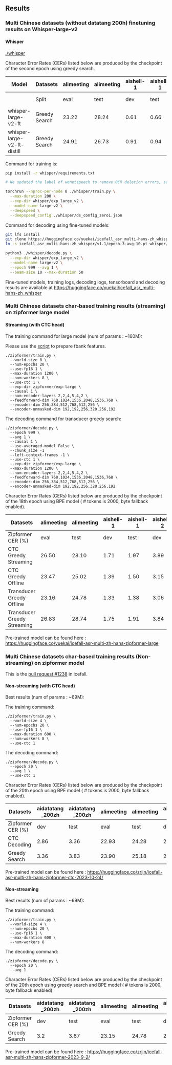 ## Results

### Multi Chinese datasets (without datatang 200h) finetuning results on Whisper-large-v2
#### Whisper
[./whisper](./whisper)

Character Error Rates (CERs) listed below are produced by the checkpoint of the second epoch using greedy search.

|Model| Datasets | alimeeting | alimeeting | aishell-1 | aishell-1 | aishell-2 | aishell-2 | aishell-4 | magicdata | magicdata | kespeech-asr | kespeech-asr | kespeech-asr | WenetSpeech  |
|-|--------------------------------|-------------------|--------------|----------------|-------------|------------------|-------------|------------------|------------------|-------------|-----------------------|-----------------------|-------------|-------------------|
| | Split |           eval| test | dev | test | dev| test | test      | dev| test | dev phase1 | dev phase2 | test | test meeting |
|whisper-large-v2-ft |Greedy Search |  23.22 | 28.24 | 0.61 | 0.66 | 2.67 | 2.80 | 16.61 | 2.56 | 2.21 | 4.73 | 1.90 | 5.98 |                    8.13 |
|whisper-large-v2-ft-distill |Greedy Search | 24.91  | 26.73 | 0.91 | 0.94 | 2.71 | 2.98 | 17.65 | 2.81 | 2.47 | 5.16 | 2.10 | 6.27 |   8.34                  |

Command for training is:
```bash
pip install -r whisper/requirements.txt

# We updated the label of wenetspeech to remove OCR deletion errors, see https://github.com/wenet-e2e/WenetSpeech/discussions/54

torchrun --nproc-per-node 8 ./whisper/train.py \
  --max-duration 200 \
  --exp-dir whisper/exp_large_v2 \
  --model-name large-v2 \
  --deepspeed \
  --deepspeed_config ./whisper/ds_config_zero1.json
```

Command for decoding using fine-tuned models:
```bash
git lfs install
git clone https://huggingface.co/yuekai/icefall_asr_multi-hans-zh_whisper
ln -s icefall_asr_multi-hans-zh_whisper/v1.1/epoch-3-avg-10.pt whisper/exp_large_v2/epoch-999.pt

python3 ./whisper/decode.py \
  --exp-dir whisper/exp_large_v2 \
  --model-name large-v2 \
  --epoch 999 --avg 1 \
  --beam-size 10 --max-duration 50
```

Fine-tuned models, training logs, decoding logs, tensorboard and decoding results
are available at
<https://huggingface.co/yuekai/icefall_asr_multi-hans-zh_whisper>

### Multi Chinese datasets char-based training results (streaming) on zipformer large model

#### Streaming (with CTC head)

The training command for large model (num of params : ~160M):

Please use the [script](https://github.com/k2-fsa/icefall/blob/master/egs/speech_llm/ASR_LLM/prepare.sh) to prepare fbank features.

```
./zipformer/train.py \
  --world-size 8 \
  --num-epochs 20 \
  --use-fp16 1 \
  --max-duration 1200 \
  --num-workers 8 \
  --use-ctc 1 \
  --exp-dir zipformer/exp-large \
  --causal 1 \
  --num-encoder-layers 2,2,4,5,4,2 \
  --feedforward-dim 768,1024,1536,2048,1536,768 \
  --encoder-dim 256,384,512,768,512,256 \
  --encoder-unmasked-dim 192,192,256,320,256,192

```

The decoding command for transducer greedy search:

```
./zipformer/decode.py \
  --epoch 999 \
  --avg 1 \
  --causal 1 \
  --use-averaged-model False \
  --chunk_size -1
  --left-context-frames -1 \
  --use-ctc 1 \
  --exp-dir zipformer/exp-large \
  --max-duration 1200 \
  --num-encoder-layers 2,2,4,5,4,2 \
  --feedforward-dim 768,1024,1536,2048,1536,768 \
  --encoder-dim 256,384,512,768,512,256 \
  --encoder-unmasked-dim 192,192,256,320,256,192
```

Character Error Rates (CERs) listed below are produced by the checkpoint of the 18th epoch using BPE model ( # tokens is 2000, byte fallback enabled).

| Datasets | alimeeting | alimeeting | aishell-1 | aishell-1 | aishell-2 | aishell-2 | aishell-4 | magicdata | magicdata | kespeech-asr | kespeech-asr | kespeech-asr | WenetSpeech | WenetSpeech | WenetSpeech |
|--------------------------------|-------------------|--------------|----------------|-------------|------------------|-------------|------------------|------------------|-------------|-----------------------|-----------------------|-------------|--------------------|-------------------------|---------------------|
|  Zipformer  CER   (%) |  eval | test | dev | test | dev | test | test | dev | test | dev phase1 | dev phase2 | test | dev | test meeting | test net |
| CTC Greedy Streaming |  26.50 | 28.10| 1.71 | 1.97| 3.89| 4.06 | 17.23 | 3.69 | 2.87 | 8.14 | 3.61 |9.51 | 6.11 | 8.13 | 10.62 |
| CTC Greedy Offline |  23.47 | 25.02 | 1.39 | 1.50 | 3.15 | 3.41 | 15.14 | 3.07 | 2.37 | 6.06 | 2.90 | 7.13 | 5.40 | 6.52 | 9.64 |
| Transducer Greedy Offline   |  23.16 | 24.78 | 1.33 | 1.38 | 3.06 | 3.23 | 15.36 | 2.54 | 2.09 | 5.24 | 2.28 | 6.26 | 4.87 | 6.26 | 7.07 |
| Transducer Greedy Streaming   |  26.83|28.74 | 1.75 | 1.91 | 3.84 | 4.12 | 17.83 | 3.23 | 2.71 | 7.31 | 3.16 | 8.69 | 5.71 | 7.91 | 8.54 |

Pre-trained model can be found here : https://huggingface.co/yuekai/icefall-asr-multi-zh-hans-zipformer-large

### Multi Chinese datasets char-based training results (Non-streaming) on zipformer model

This is the [pull request #1238](https://github.com/k2-fsa/icefall/pull/1238) in icefall.

#### Non-streaming (with CTC head)

Best results (num of params : ~69M):

The training command:

```
./zipformer/train.py \
  --world-size 4 \
  --num-epochs 20 \
  --use-fp16 1 \
  --max-duration 600 \
  --num-workers 8 \
  --use-ctc 1
```

The decoding command:

```
./zipformer/decode.py \
  --epoch 20 \
  --avg 1 \
  --use-ctc 1
```

Character Error Rates (CERs) listed below are produced by the checkpoint of the 20th epoch using BPE model ( # tokens is 2000, byte fallback enabled).

| Datasets | aidatatang _200zh | aidatatang _200zh | alimeeting | alimeeting | aishell-1 | aishell-1 | aishell-2 | aishell-2 | aishell-4 | magicdata | magicdata | kespeech-asr | kespeech-asr | kespeech-asr | WenetSpeech | WenetSpeech | WenetSpeech |
|--------------------------------|------------------------------|-------------|-------------------|--------------|----------------|-------------|------------------|-------------|------------------|------------------|-------------|-----------------------|-----------------------|-------------|--------------------|-------------------------|---------------------|
|  Zipformer  CER   (%) | dev | test | eval | test | dev | test | dev | test | test | dev | test | dev phase1 | dev phase2 | test | dev | test meeting | test net |
| CTC Decoding | 2.86 | 3.36 | 22.93 | 24.28 | 2.05 | 2.27 | 3.33 | 3.82 | 15.45 | 3.49 | 2.77 | 6.90 | 2.85 | 8.29 | 9.41 | 6.92 | 8.57 |
| Greedy Search   | 3.36 | 3.83 | 23.90 | 25.18 | 2.77 | 3.08 | 3.70 | 4.04 | 16.13 | 3.77 | 3.15 | 6.88 | 3.14 | 8.08 | 9.04 | 7.19 | 8.17 |

Pre-trained model can be found here : https://huggingface.co/zrjin/icefall-asr-multi-zh-hans-zipformer-ctc-2023-10-24/

#### Non-streaming

Best results (num of params : ~69M):

The training command:

```
./zipformer/train.py \
  --world-size 4 \
  --num-epochs 20 \
  --use-fp16 1 \
  --max-duration 600 \
  --num-workers 8
```

The decoding command:

```
./zipformer/decode.py \
  --epoch 20 \
  --avg 1
```

Character Error Rates (CERs) listed below are produced by the checkpoint of the 20th epoch using greedy search and BPE model ( # tokens is 2000, byte fallback enabled).

| Datasets | aidatatang _200zh | aidatatang _200zh | alimeeting | alimeeting | aishell-1 | aishell-1 | aishell-2 | aishell-2 | aishell-4 | magicdata | magicdata | kespeech-asr | kespeech-asr | kespeech-asr | WenetSpeech | WenetSpeech | WenetSpeech |
|--------------------------------|------------------------------|-------------|-------------------|--------------|----------------|-------------|------------------|-------------|------------------|------------------|-------------|-----------------------|-----------------------|-------------|--------------------|-------------------------|---------------------|
| Zipformer CER   (%) | dev | test | eval| test | dev | test | dev| test | test | dev| test | dev phase1 | dev phase2 | test | dev | test meeting | test net |
| Greedy Search | 3.2 | 3.67 | 23.15 | 24.78 | 2.91 | 3.04 | 3.59 | 4.03 | 15.68 | 3.68 | 3.12 | 6.69 | 3.19 | 8.01 | 9.32 | 7.05 | 8.78 |


Pre-trained model can be found here : https://huggingface.co/zrjin/icefall-asr-multi-zh-hans-zipformer-2023-9-2/
